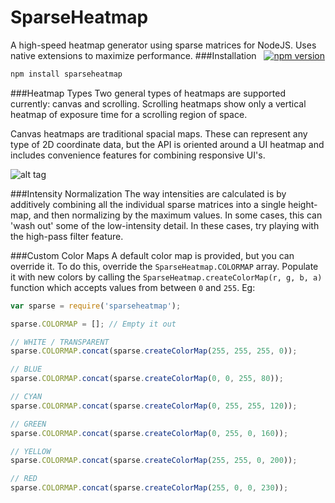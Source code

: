 SparseHeatmap
===================
A high-speed heatmap generator using sparse matrices for NodeJS. Uses native extensions to maximize performance.
###Installation &nbsp;  [![npm version](https://badge.fury.io/js/sparseheatmap.svg)](http://badge.fury.io/js/sparseheatmap)
```sh
npm install sparseheatmap
```
###Heatmap Types
Two general types of heatmaps are supported currently: canvas and scrolling. Scrolling heatmaps show only a vertical heatmap of exposure time for a scrolling region of space.

Canvas heatmaps are traditional spacial maps. These can represent any type of 2D coordinate data, but the API is oriented around a UI heatmap and includes convenience features for combining responsive UI's.

![alt tag](https://raw.githubusercontent.com/alexsaves/sparseheatmap/master/docs/images/overall_example.png)

###Intensity Normalization
The way intensities are calculated is by additively combining all the individual sparse matrices into a single height-map, and then normalizing by the maximum values. In some cases, this can 'wash out' some of the low-intensity detail. In these cases, try playing with the high-pass filter feature.

###Custom Color Maps
A default color map is provided, but you can override it. To do this, override the ``SparseHeatmap.COLORMAP`` array. Populate it with new colors by calling the ``SparseHeatmap.createColorMap(r, g, b, a)`` function which accepts values from between ``0`` and ``255``. Eg:

```javascript
var sparse = require('sparseheatmap');

sparse.COLORMAP = []; // Empty it out

// WHITE / TRANSPARENT
sparse.COLORMAP.concat(sparse.createColorMap(255, 255, 255, 0));

// BLUE
sparse.COLORMAP.concat(sparse.createColorMap(0, 0, 255, 80));

// CYAN
sparse.COLORMAP.concat(sparse.createColorMap(0, 255, 255, 120));

// GREEN
sparse.COLORMAP.concat(sparse.createColorMap(0, 255, 0, 160));

// YELLOW
sparse.COLORMAP.concat(sparse.createColorMap(255, 255, 0, 200));

// RED
sparse.COLORMAP.concat(sparse.createColorMap(255, 0, 0, 230));
```